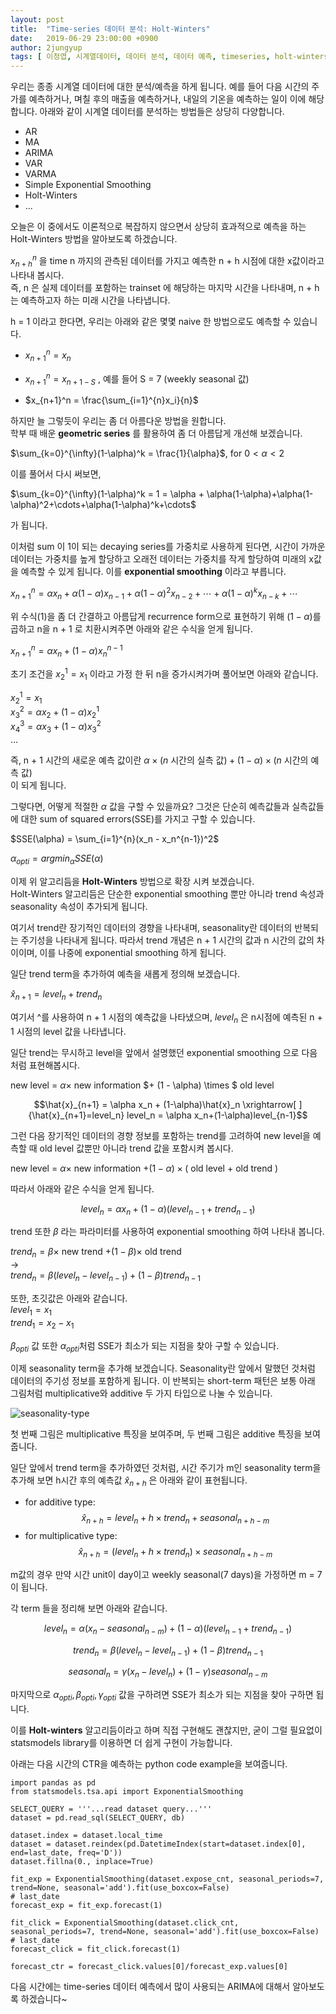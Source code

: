 ```yaml
---
layout: post
title:  "Time-series 데이터 분석: Holt-Winters"
date:   2019-06-29 23:00:00 +0900
author: 2jungyup
tags: [ 이정엽, 시계열데이터, 데이터 분석, 데이터 예측, timeseries, holt-winters ]
---
```

우리는 종종 시계열 데이터에 대한 분석/예측을 하게 됩니다. 예를 들어 다음 시간의 주가를 예측하거나, 며칠 후의 매출을 예측하거나, 내일의 기온을 예측하는 일이 이에 해당합니다.
아래와 같이 시계열 데이터를 분석하는 방법들은 상당히 다양합니다.

* AR
* MA
* ARIMA
* VAR
* VARMA
* Simple Exponential Smoothing
* Holt-Winters
* ...

오늘은 이 중에서도 이론적으로 복잡하지 않으면서 상당히 효과적으로 예측을 하는 Holt-Winters 방법을 알아보도록 하겠습니다.

$x_{n+h}^n$ 을 time n 까지의 관측된 데이터를 가지고 예측한 n + h 시점에 대한 x값이라고 나타내 봅시다.  
즉, n 은 실제 데이터를 포함하는 trainset 에 해당하는 마지막 시간을 나타내며, n + h 는 예측하고자 하는 미래 시간을 나타냅니다.

h = 1 이라고 한다면, 우리는 아래와 같은 몇몇 naive 한 방법으로도 예측할 수 있습니다.
* $x_{n+1}^n = x_n$
* $x_{n+1}^n = x_{n+1-S}$ , 예를 들어 S = 7 (weekly seasonal 값)

* $x_{n+1}^n = \frac{\sum_{i=1}^{n}x_i}{n}$

하지만 늘 그렇듯이 우리는 좀 더 아름다운 방법을 원합니다.  
학부 때 배운 **geometric series** 를 활용하여 좀 더 아름답게 개선해 보겠습니다.   

$\sum_{k=0}^{\infty}(1-\alpha)^k = \frac{1}{\alpha}$, for $0<\alpha<2$ 

이를 풀어서 다시 써보면,  

$\sum_{k=0}^{\infty}(1-\alpha)^k = 1 = \alpha + \alpha(1-\alpha)+\alpha(1-\alpha)^2+\cdots+\alpha(1-\alpha)^k+\cdots$          

가 됩니다.  

이처럼 sum 이 1이 되는 decaying series를 가중치로 사용하게 된다면, 시간이 가까운 데이터는 가중치를 높게 할당하고 오래전 데이터는 가중치를 작게 할당하여 미래의 x값을 예측할 수 있게 됩니다.
이를 **exponential smoothing** 이라고 부릅니다.

$x_{n+1}^n = \alpha x_n + \alpha(1-\alpha) x_{n-1} + \alpha(1-\alpha)^2 x_{n-2}+\cdots+\alpha(1-\alpha)^k x_{n-k}+\cdots \tag{1}$

위 수식(1)을 좀 더 간결하고 아름답게 recurrence form으로 표현하기 위해 $(1-\alpha)$를 곱하고 n을 n + 1 로 치환시켜주면 아래와 같은 수식을 얻게 됩니다.

$x_{n+1}^n = \alpha x_n + (1-\alpha)x_{n}^{n-1}$

초기 조건을 $x_2^1 = x_1$ 이라고 가정 한 뒤 n을 증가시켜가며 풀어보면 아래와 같습니다.

$x_2^1 = x_1$  
$x_3^2 = \alpha x_2 + (1-\alpha)x^1_2$  
$x_4^3 = \alpha x_3 + (1-\alpha)x^2_3$  
...

즉, n + 1 시간의 새로운 예측 값이란 $\alpha \times (n$ 시간의 실측 값$) + (1-\alpha)\times(n$ 시간의 예측 값$)$  
이 되게 됩니다.

그렇다면, 어떻게 적절한 $\alpha$ 값을 구할 수 있을까요? 그것은 단순히 예측값들과 실측값들에 대한 sum of squared errors(SSE)를 가지고 구할 수 있습니다.

$SSE(\alpha) = \sum_{i=1}^{n}(x_n - x_n^{n-1})^2$

$\alpha_{opti} = argmin_{\alpha}SSE(\alpha)$

이제 위 알고리듬을 **Holt-Winters** 방법으로 확장 시켜 보겠습니다.  
Holt-Winters 알고리듬은 단순한 exponential smoothing 뿐만 아니라 trend 속성과 seasonality 속성이 추가되게 됩니다.

여기서 trend란 장기적인 데이터의 경향을 나타내며, seasonality란 데이터의 반복되는 주기성을 나타내게 됩니다.
따라서 trend 개념은 n + 1 시간의 값과 n 시간의 값의 차이이며, 이를 나중에 exponential smoothing 하게 됩니다.

일단 trend term을 추가하여 예측을 새롭게 정의해 보겠습니다.  

$\hat{x}_{n+1} = level_n + trend_n$  

여기서 ^를 사용하여 n + 1 시점의 예측값을 나타냈으며, $level_n$ 은 n시점에 예측된 n + 1 시점의 level 값을 나타냅니다.

일단 trend는 무시하고 level을 앞에서 설명했던 exponential smoothing 으로 다음처럼 표현해봅시다.

new level = $\alpha \times$ new information $+ (1 - \alpha) \times $ old level

$$\hat{x}_{n+1} = \alpha x_n + (1-\alpha)\hat{x}_n \xrightarrow[ ]{\hat{x}_{n+1}=level_n} level_n = \alpha x_n+(1-\alpha)level_{n-1}$$

그런 다음 장기적인 데이터의 경향 정보를 포함하는 trend를 고려하여 new level을 예측할 때 old level 값뿐만 아니라 trend 값을 포함시켜 봅시다.  

new level = $\alpha \times$ new information $+ (1 - \alpha) \times ($ old level + old trend $)$

따라서 아래와 같은 수식을 얻게 됩니다.

$$level_n = \alpha x_n+(1-\alpha)(level_{n-1} + trend_{n-1})$$

trend 또한 $\beta$ 라는 파라미터를 사용하여 exponential smoothing 하여 나타내 봅니다.

$trend_n = \beta \times$ new trend $+ (1-\beta) \times$ old trend  
$\rightarrow$  
$trend_n = \beta(level_n-level_{n-1})+(1-\beta)trend_{n-1}$

또한, 초깃값은 아래와 같습니다.  
$level_1=x_1$  
$trend_1=x_2-x_1$

$\beta_{opti}$ 값 또한 $\alpha_{opti}$처럼 SSE가 최소가 되는 지점을 찾아 구할 수 있습니다.


이제 seasonality term을 추가해 보겠습니다. Seasonality란 앞에서 말했던 것처럼 데이터의 주기성 정보를 포함하게 됩니다.
이 반복되는 short-term 패턴은 보통 아래 그림처럼 multiplicative와 additive 두 가지 타입으로 나눌 수 있습니다.

![seasonality-type](/techblog/assets/images/Time-Series-Analysis-hw/seasonality.jpg)

첫 번째 그림은 multiplicative 특징을 보여주며, 두 번째 그림은 additive 특징을 보여줍니다.

일단 앞에서 trend term을 추가하였던 것처럼, 시간 주기가 m인 seasonality term을 추가해 보면 h시간 후의 예측값 $\hat{x}_{n+h}$ 은 아래와 같이 표현됩니다.

* for additive type: $$\hat{x}_{n+h}=level_n + h \times trend_n + seasonal_{n+h-m}$$
* for multiplicative type: $$\hat{x}_{n+h}=(level_n + h \times trend_n) \times seasonal_{n+h-m}$$

m값의 경우 만약 시간 unit이 day이고 weekly seasonal(7 days)을 가정하면 m = 7이 됩니다.

각 term 들을 정리해 보면 아래와 같습니다.

$$level_n = \alpha(x_n - seasonal_{n-m}) + (1-\alpha)(level_{n-1}+trend_{n-1})$$

$$trend_n = \beta(level_n - level_{n-1}) + (1-\beta)trend_{n-1}$$

$$seasonal_n = \gamma(x_n - level_n)+(1-\gamma)seasonal_{n-m}$$

마지막으로 $\alpha_{opti}, \beta_{opti}, \gamma_{opti}$ 값을 구하려면 SSE가 최소가 되는 지점을 찾아 구하면 됩니다.

이를 **Holt-winters** 알고리듬이라고 하며 직접 구현해도 괜찮지만, 굳이 그럴 필요없이 statsmodels library를 이용하면 더 쉽게 구현이 가능합니다.

아래는 다음 시간의 CTR을 예측하는 python code example을 보여줍니다.

```
import pandas as pd
from statsmodels.tsa.api import ExponentialSmoothing

SELECT_QUERY = '''...read dataset query...'''
dataset = pd.read_sql(SELECT_QUERY, db)

dataset.index = dataset.local_time
dataset = dataset.reindex(pd.DatetimeIndex(start=dataset.index[0], end=last_date, freq='D'))
dataset.fillna(0., inplace=True)

fit_exp = ExponentialSmoothing(dataset.expose_cnt, seasonal_periods=7, trend=None, seasonal='add').fit(use_boxcox=False)
# last_date
forecast_exp = fit_exp.forecast(1)

fit_click = ExponentialSmoothing(dataset.click_cnt, seasonal_periods=7, trend=None, seasonal='add').fit(use_boxcox=False)
# last_date
forecast_click = fit_click.forecast(1)

forecast_ctr = forecast_click.values[0]/forecast_exp.values[0]
```

다음 시간에는 time-series 데이터 예측에서 많이 사용되는 ARIMA에 대해서 알아보도록 하겠습니다~


